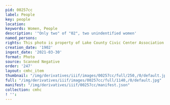 ```yaml
---
pid: 00257cc
label: People
key: people
location: 
keywords: Women, People
description: '"Only two" of "02", two unindentified women'
named_persons: 
rights: This photo is property of Lake County Civic Center Association.
creation_date: '1902'
ingest_date: '2021-03-30'
format: Photo
source: Scanned Negative
order: '247'
layout: cmhc_item
thumbnail: "/img/derivatives/iiif/images/00257cc/full/250,/0/default.jpg"
full: "/img/derivatives/iiif/images/00257cc/full/1140,/0/default.jpg"
manifest: "/img/derivatives/iiif/00257cc/manifest.json"
collection: cmhc
! '': 
---
```

